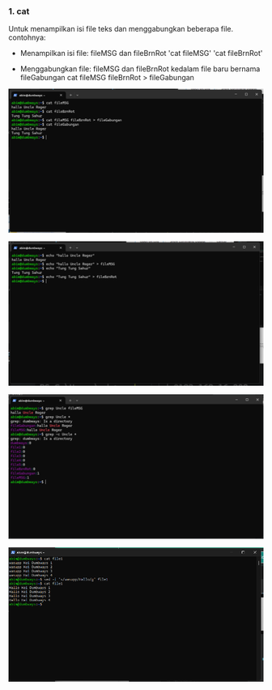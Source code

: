 ### 1. cat
Untuk menampilkan isi file teks dan menggabungkan beberapa file.
contohnya:
- Menampilkan isi file: fileMSG dan fileBrnRot
  'cat fileMSG'
  'cat fileBrnRot'

- Menggabungkan file: fileMSG dan fileBrnRot kedalam file baru bernama fileGabungan
  cat fileMSG fileBrnRot > fileGabungan

![text manipulation](scr/Foto-3-0.png)

![text manipulation](scr/Foto-3-1.png)

![text manipulation](scr/Foto-3-2.png)

![text manipulation](scr/Foto-3-3.png)
